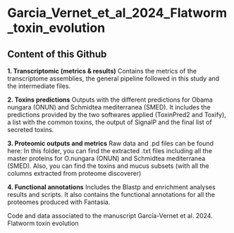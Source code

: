 # Garcia_Vernet_et_al_2024_Flatworm_toxin_evolution

## Content of this Github

**1. Transcriptomic (metrics & results)** Contains the metrics of the transcriptome assemblies, the general pipeline followed in this study and the intermediate files. 

**2. Toxins predictions** Outputs with the different predictions for Obama nungara (ONUN) and Schmidtea mediterranea (SMED). It includes the predictions provided by the two softwares applied (ToxinPred2 and Toxify), a list with the common toxins, the output of SignalP and the final list of secreted toxins. 

**3. Proteomic outputs and metrics** Raw data and .pd files can be found here: 
In this folder, you can find the extracted .txt files including all the master proteins for O.nungara (ONUN) and Schmidtea mediterranea (SMED). Also, you can find the toxins and mucus subsets (with all the columns extracted from proteome discoverer)

**4. Functional annotations** Includes the Blastp and enrichment analyses results and scripts. It also contains the functional annotations for all the proteomes produced with Fantasia. 

Code and data associated to the manuscript García-Vernet et al. 2024. Flatworm toxin evolution
